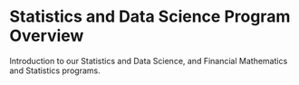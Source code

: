 # Statistics and Data Science Program Overview

Introduction to our Statistics and Data Science, and Financial Mathematics and Statistics programs.

<!-- Add program overview content here -->